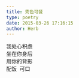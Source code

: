 ```yaml
---  
title: 秀色可餐  
type: poetry  
date: 2015-03-26 17:16:15  
author: Herb    
---  
```

我处心积虑  
坐在你身后  
用你的背影  
配饭  可口